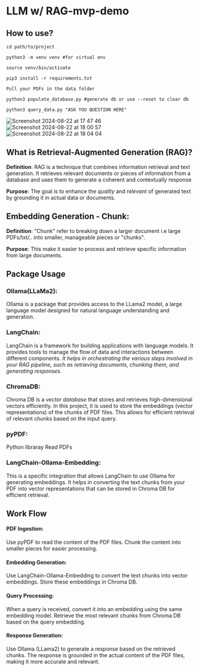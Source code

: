 # LLM w/ RAG-mvp-demo

## How to use?
`cd path/to/project`

`python3 -m venv venv #for virtual env`

`source venv/bin/activate`

`pip3 install -r requirements.txt`

`Pull your PDFs in the data folder`

`python3 populate_database.py #generate db or use --reset to clear db`

`python3 query_data.py "ASK YOU QUESTION HERE"`

![Screenshot 2024-08-22 at 17 47 46](https://github.com/user-attachments/assets/3ee3be8a-17fd-4b05-b8d7-1e537fb4d5e3)
![Screenshot 2024-08-22 at 18 00 57](https://github.com/user-attachments/assets/da3ec15e-d751-455e-9201-f677ae289dcf)
![Screenshot 2024-08-22 at 18 04 04](https://github.com/user-attachments/assets/83e21707-1928-4a11-affd-2a5faf695e2b)


## What is Retrieval-Augmented Generation (RAG)?
**Definition**:
RAG is a technique that combines information retrieval and text generation. It retrieves relevant documents or pieces of information from a database and uses them to generate a coherent and contextually response

**Purpose**: The goal is to enhance the _quality_ and _relevant_ of generated text by grounding it in actual data or documents.

## Embedding Generation - Chunk:
**Definition**:
"Chunk" refer to breaking down a larger document i.e large PDFs/txt/.. into smaller, manageable pieces or "chunks".

**Purpose**: This make it easier to process and retrieve specific information from large documents.

## Package Usage

### Ollama(LLaMa2):
Ollama is a package that provides access to the LLama2 model, a large language model designed for natural language understanding and generation.

### LangChain:
LangChain is a framework for building applications with language models. It provides tools to manage the flow of data and interactions between different components. _It helps in orchestrating the various steps involved in your RAG pipeline, such as retrieving documents, chunking them, and generating responses._

### ChromaDB:
Chroma DB is a _vector database_ that stores and retrieves high-dimensional vectors efficiently. In this project, it is used to store the embeddings (vector representations) of the chunks of PDF files. This allows for efficient retrieval of relevant chunks based on the input query.

### pyPDF:
Python libraray Read PDFs 

### LangChain-Ollama-Embedding:
This is a specific integration that allows LangChain to use Ollama for generating embeddings. It helps in converting the text chunks from your PDF into vector representations that can be stored in Chroma DB for efficient retrieval.

## Work Flow

#### PDF Ingestion:
Use pyPDF to read the content of the PDF files.
Chunk the content into smaller pieces for easier processing.

#### Embedding Generation:
Use LangChain-Ollama-Embedding to convert the text chunks into vector embeddings.
Store these embeddings in Chroma DB.

#### Query Processing:
When a query is received, convert it into an embedding using the same embedding model.
Retrieve the most relevant chunks from Chroma DB based on the query embedding.

#### Response Generation:
Use Ollama (LLama2) to generate a response based on the retrieved chunks.
The response is grounded in the actual content of the PDF files, making it more accurate and relevant.
